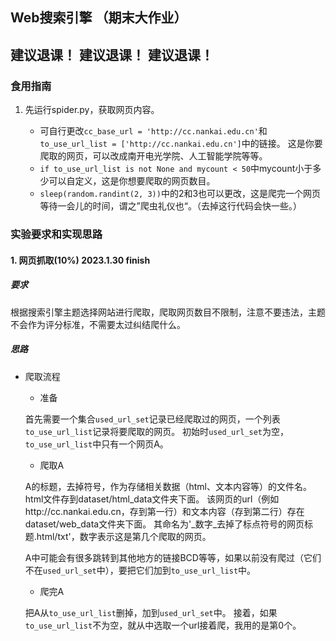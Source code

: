 ## Web搜索引擎 （期末⼤作业）
## 建议退课！ 建议退课！ 建议退课！ 
### 食用指南
1. 先运行spider.py，获取网页内容。

   * 可自行更改`cc_base_url = 'http://cc.nankai.edu.cn'`和`to_use_url_list = ['http://cc.nankai.edu.cn']`中的链接。
   这是你要爬取的网页，可以改成南开电光学院、人工智能学院等等。
   * `if to_use_url_list is not None and mycount < 50`中mycount小于多少可以自定义，这是你想要爬取的网页数目。
   * `sleep(random.randint(2, 3))`中的2和3也可以更改，这是爬完一个网页等待一会儿的时间，谓之”爬虫礼仪也“。（去掉这行代码会快一些。）


### 实验要求和实现思路
#### 1. ⽹⻚抓取(10%) 2023.1.30 finish
##### 要求

根据搜索引擎主题选择⽹站进⾏爬取，爬取⽹⻚数⽬不限制，注意不要违法，主题不会作为评分标准，不需要太过纠结爬什么。

##### 思路

* 爬取流程
   * 准备
  
   首先需要一个集合`used_url_set`记录已经爬取过的网页，一个列表`to_use_url_list`记录将要爬取的网页。
   初始时`used_url_set`为空，`to_use_url_list`中只有一个网页A。

   * 爬取A 
  
   A的标题，去掉符号，作为存储相关数据（html、文本内容等）的文件名。 
   html文件存到dataset/html_data文件夹下面。 
   该网页的url（例如http://cc.nankai.edu.cn，存到第一行）和文本内容（存到第二行）存在dataset/web_data文件夹下面。
   其命名为'_数字_去掉了标点符号的网页标题.html/txt'，数字表示这是第几个爬取的网页。

   A中可能会有很多跳转到其他地方的链接BCD等等，如果以前没有爬过（它们不在`used_url_set`中），要把它们加到`to_use_url_list`中。

   * 爬完A
  
   把A从`to_use_url_list`删掉，加到`used_url_set`中。
   接着，如果`to_use_url_list`不为空，就从中选取一个url接着爬，我用的是第0个。



